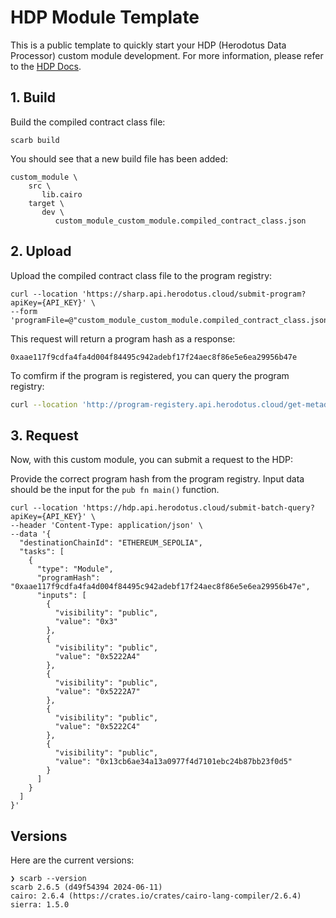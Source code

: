 # HDP Module Template

This is a public template to quickly start your HDP (Herodotus Data Processor) custom module development. For more information, please refer to the [HDP Docs](https://docs.herodotus.dev/herodotus-docs/developers/data-processor).

## 1. Build

Build the compiled contract class file:

```console
scarb build
```

You should see that a new build file has been added:

```
custom_module \
    src \
       lib.cairo
    target \
       dev \
          custom_module_custom_module.compiled_contract_class.json
```

## 2. Upload

Upload the compiled contract class file to the program registry:

```console
curl --location 'https://sharp.api.herodotus.cloud/submit-program?apiKey={API_KEY}' \
--form 'programFile=@"custom_module_custom_module.compiled_contract_class.json"'
```

This request will return a program hash as a response:

```console
0xaae117f9cdfa4fa4d004f84495c942adebf17f24aec8f86e5e6ea29956b47e
```

To comfirm if the program is registered, you can query the program registry:

```sh
curl --location 'http://program-registery.api.herodotus.cloud/get-metadata?program_hash=0xaae117f9cdfa4fa4d004f84495c942adebf17f24aec8f86e5e6ea29956b47e'
```

## 3. Request

Now, with this custom module, you can submit a request to the HDP:

Provide the correct program hash from the program registry. Input data should be the input for the `pub fn main()` function.

```console
curl --location 'https://hdp.api.herodotus.cloud/submit-batch-query?apiKey={API_KEY}' \
--header 'Content-Type: application/json' \
--data '{
  "destinationChainId": "ETHEREUM_SEPOLIA",
  "tasks": [
    {
      "type": "Module",
      "programHash": "0xaae117f9cdfa4fa4d004f84495c942adebf17f24aec8f86e5e6ea29956b47e",
      "inputs": [
        {
          "visibility": "public",
          "value": "0x3"
        },
        {
          "visibility": "public",
          "value": "0x5222A4"
        },
        {
          "visibility": "public",
          "value": "0x5222A7"
        },
        {
          "visibility": "public",
          "value": "0x5222C4"
        },
        {
          "visibility": "public",
          "value": "0x13cb6ae34a13a0977f4d7101ebc24b87bb23f0d5"
        }
      ]
    }
  ]
}'
```

## Versions

Here are the current versions:

```console
❯ scarb --version
scarb 2.6.5 (d49f54394 2024-06-11)
cairo: 2.6.4 (https://crates.io/crates/cairo-lang-compiler/2.6.4)
sierra: 1.5.0
```
